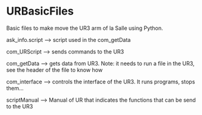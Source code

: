 # URBasicFiles
Basic files to make move the UR3 arm of la Salle using Python.

ask_info.script --> script used in the com_getData

com_URScript --> sends commands to the UR3

com_getData --> gets data from UR3. Note: it needs to run a file in the UR3, see the header of the file to know how

com_interface --> controls the interface of the UR3. It runs programs, stops them...

scriptManual --> Manual of UR that indicates the functions that can be send to the UR3
